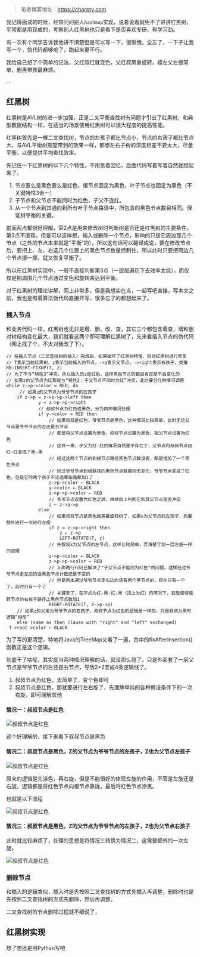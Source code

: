 > 笔者博客地址：https://charpty.com

我记得面试的时候，经常问问别人```hashmap```实现，说着说着就免不了讲讲红黑树，平常都是用现成的，考察别人红黑树也只是看下是否喜欢专研、有学习劲。

有一次有个同学告诉我他讲不清楚但是可以写一下，很惭愧，全忘了，一下子让我写一个，伪代码都够呛了，跑起来更不行。

我给自己想了个简单的记法，父红叔红就变色，父红叔黑靠旋转，祖左父左很简单，删黑带孩最麻烦。

--

## 红黑树
红黑树是AVL树的进一步加强，正是二叉平衡查找树有问题才引出了红黑树，和典型数据结构一样，在适当的场景使用红黑树可以很大程度的提高性能。

红黑树首先是一棵二叉查找树，节点的左孩子都比节点小，节点的右孩子都比节点大，与AVL平衡树期望带到的效果一样，都想左右子树的深度相差不要太大，尽量平衡，以便提供平均查找效率。

先记住一下红黑树的以下几个特性，不用急着回忆，后面代码写着写着自然就想起来了。

1. 节点要么是黑色要么是红色，根节点固定为黑色，叶子节点也固定为黑色（不关键特性3合一）
2. 子节点和父节点不能同时为红色，子父不连红。
3. 从一个节点到其通向到所有叶子节点路径中，所包含的黑色节点数目相同。保证树平衡的关键。

前面两点都很好理解，第2点是用来修改树时判断树是否还是红黑树的主要条件。  
第3点不直观，但是可以这样想，插入或删除一个节点，影响的只是它周边那几个节点（之外的节点本来就是“平衡”的），所以这句话可以翻译成说，要在修改节点后，要把上、左、右这几个位置上的黑色节点数量控制住，所以此时只要把周边几个节点挪一挪，就又恢复平衡了。   
 
所以在红黑树实现中，一般不直接判断第3点（一层层遍历下去效率太低），而仅仅是把周围几个节点通过变色和旋转来达到平衡。


对于红黑树的理论讲解，网上非常多，但是我想实在点，一起写吧直接，写本文之前，我也是照着算法伪代码直接开写，很多忘了的都想起来了。

### 插入节点
和业务代码一样，红黑树也无非是增、删、改、查，其它三个都包含着查，增和删对树结构变化最大，我们就看这两个即可理解红黑树了，先来看插入节点的伪代码（网上找了个，不太对我改了下）。

```
// 在插入节点（二叉查找树的插入）完成后，如果破坏了红黑树特性，则对红黑树进行修复
// T表示当前红黑树，z表示当前插入的节点，->p表示父节点，->right表示右孩子，类推
RB-INSERT-FIXUP(T, z)
// 为了不与“特性3”冲突，所以插入的z是红色，这样黑色节点的数目肯定是不会变化的
// 如果z的父节点为红那就与“特性2：子父节点不同时为红”冲突，此时要分几种情况调整
while z->p->color = RED; do
	 // 如果z的父节点为爷爷节点的左孩子
	if z->p = z->p->p->left then
 			y ← z->p->p->right
 			// 叔叔节点为红色或黑色，分为两种情况处理
 			if y->color = RED then
				// 如果叔叔是红色，爷爷节点是黑色，这种情况比较简单，此时无论父节点是爷爷节点的左还是右节点
				// 都是将父节点设置为黑色，叔叔节点设置为黑色，祖父节点设置为红色
				// 这样一来，子父为红-红的情况自然是不存在了，父节点和叔叔节点由红-红变成了黑-黑
				// 经过这两个节点的到根节点路径黑色节点数没变，都是增加了一个黑色节点
				// 经过爷爷节点到根路径的黑色节点数量则无变化，爷爷节点变成了红色，但是它的两个孩子不论选哪条路都加1了
				z->p->color ← BLACK
				y->color ← BLACK
				z->p->p->color ← RED
				// 爷爷节点设置为红色之后，继续向上判断它和其父节点是否冲突
				z ← z->p->p
 			else 
 				// 如果叔叔节点是黑色就需要旋转树了，如果x为父节点的左孩子，先要额外进行一次进行左旋
 				if z = z->p->right then	
 					z ← z->p
 					LEFT-ROTATE(T, z)
 				// 先假设x为父节点的左节点，这样比较简单，弄清楚了加一层左旋一样的道理
 				z->p->color ← BLACK
 				z->p->p->color ← RED
 				// 上面两行代码已解决了"子父节点不能同为红色"的问题，这样经过爷爷节点走左边的话黑色节点计数还是不变的
                // 但是原本通过爷爷节点走右边的话有两个黑节点的，现在只有一个了，此时只有一个了
                // 关键来了，在节点为红-黑-红-黑（顶上为红）的情况下，右旋使得旋转节点的右孩子路径上黑色节点数加1
 				RIGHT-ROTATE(T, z->p->p)
 	// 如果z的父亲为爷爷节点的右孩子，叔叔节点为红色的逻辑是一样的，只是叔叔为黑时逻辑“相反”
	else (same as then clause with "right" and "left" exchanged)
 T->root->color ← BLACK
```

为了写的更清楚，特地将Java的TreeMap又看了一遍，其中的fixAfterInsertion()函数正是这个逻辑。

到底干了啥呢，其实就当两种情况理解的话，就没那么绕了。只是外面套了一层父节点是爷爷节点的左还是右节点，导致2*2变成4条逻辑线了。 

1. 叔叔节点为红色，太简单了，变个色即可
2. 叔叔节点是红色，那就要进行左右旋了，先理解单纯的各种假设条件下的一次右旋，即可理解其他


#### 情况一：叔叔节点是红色 

![叔叔节点是红色](/struct/rb-tree-uncle-red.png)

这个好理解的，接下来看下叔叔节点是黑色


#### 情况二：叔叔节点是黑色，Z的父节点为爷爷节点的左孩子，Z也为父节点左孩子

![叔叔节点是红色](/struct/rb-tree-uncle-black1.png)

原来的逻辑是先涂色，再右旋，但是不能很好的体现左旋的作用，不管是左旋还是右旋，逻辑都是将红色节点向根节点靠拢，最后将红色节点涂黑。

也就是以下流程

![叔叔节点是红色](/struct/rb-tree-uncle-black2.png)

#### 情况三：叔叔节点是黑色，Z的父节点为爷爷节点的左孩子，Z也为父节点右孩子
此时就比较麻烦了，处理的思想是将情况三转换为情况二，这需要额外的一次左旋。

![叔叔节点是红色](/struct/rb-tree-uncle-black3.png)


### 删除节点
和插入的逻辑类似，插入时是先按照二叉查找树的方式先插入再调整，删除时也是先按照二叉查找树的方式先删除，然后再调整。

二叉查找树的节点删除过程就不细说了，

## 红黑树实现

想了想还是用Python写吧
